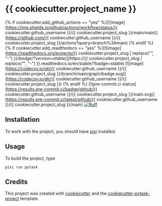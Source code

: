 # {{ cookiecutter.project_name }}

{% if cookiecutter.add_github_actions == "yes"
%}[![image](https://img.shields.io/github/actions/workflow/status/{{
cookiecutter.github_username }}/{{ cookiecutter.project_slug
}}/main/main)](https://github.com/{{ cookiecutter.github_username }}/{{
cookiecutter.project_slug }}/actions?query=branch%3Amain) {% endif %} {% if
cookiecutter.add_readthedocs == "yes" %}[![image](https://readthedocs.org/projects/{{
cookiecutter.project_slug | replace("_", "-") }}/badge/?version=stable)](https://{{
cookiecutter.project_slug | replace("_", "-") }}.readthedocs.io/en/stable/?badge=stable)
[![image](https://codecov.io/gh/{{ cookiecutter.github_username }}/{{
cookiecutter.project_slug }}/branch/main/graph/badge.svg)](https://codecov.io/gh/{{
cookiecutter.github_username }}/{{ cookiecutter.project_slug }}) {% endif %}
[![pre-commit.ci status](https://results.pre-commit.ci/badge/github/{{
cookiecutter.github_username }}/{{ cookiecutter.project_slug
}}/main.svg)](https://results.pre-commit.ci/latest/github/{{
cookiecutter.github_username }}/{{ cookiecutter.project_slug }}/main)
[![Ruff](https://img.shields.io/endpoint?url=https://raw.githubusercontent.com/astral-sh/ruff/main/assets/badge/v2.json)](https://github.com/astral-sh/ruff)

## Installation

To work with the project, you should have [pixi](https://pixi.sh/latest/) installed.

## Usage

To build the project, type

```console
pixi run pytask
```

## Credits

This project was created with [cookiecutter](https://github.com/audreyr/cookiecutter)
and the
[cookiecutter-pytask-project](https://github.com/pytask-dev/cookiecutter-pytask-project)
template.
